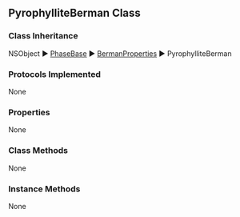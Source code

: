 ## PyrophylliteBerman Class  
### Class Inheritance  
NSObject ▶️ [PhaseBase](PhaseBase.html) ▶️ [BermanProperties](BermanProperties.html) ▶️ PyrophylliteBerman  

### Protocols Implemented  
None  

### Properties  
None 

### Class Methods  
None  

### Instance Methods  
None